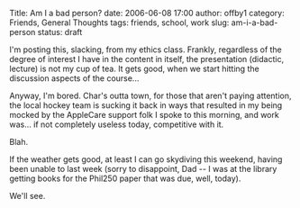 Title: Am I a bad person?
date: 2006-06-08 17:00
author: offby1
category: Friends, General Thoughts
tags: friends, school, work
slug: am-i-a-bad-person
status: draft

I'm posting this, slacking, from my ethics class. Frankly, regardless of the degree of interest I have in the content in itself, the presentation (didactic, lecture) is not my cup of tea. It gets good, when we start hitting the discussion aspects of the course\...

Anyway, I'm bored. Char's outta town, for those that aren't paying attention, the local hockey team is sucking it back in ways that resulted in my being mocked by the AppleCare support folk I spoke to this morning, and work was\... if not completely useless today, competitive with it.

Blah.

If the weather gets good, at least I can go skydiving this weekend, having been unable to last week (sorry to disappoint, Dad \-- I was at the library getting books for the Phil250 paper that was due, well, today).

We'll see.
